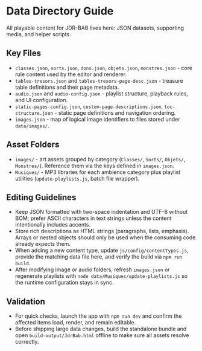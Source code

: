 # Data Directory Guide

All playable content for JDR-BAB lives here: JSON datasets, supporting media, and helper scripts.

## Key Files
- `classes.json`, `sorts.json`, `dons.json`, `objets.json`, `monstres.json` - core rule content used by the editor and renderer.
- `tables-tresors.json` and `tables-tresors-page-desc.json` - treasure table definitions and their page metadata.
- `audio.json` and `audio-config.json` - playlist structure, playback rules, and UI configuration.
- `static-pages-config.json`, `custom-page-descriptions.json`, `toc-structure.json` - static page definitions and navigation ordering.
- `images.json` - map of logical image identifiers to files stored under `data/images/`.

## Asset Folders
- `images/` - art assets grouped by category (`Classes/`, `Sorts/`, `Objets/`, `Monstres/`). Reference them via the keys defined in `images.json`.
- `Musiques/` - MP3 libraries for each ambience category plus playlist utilities (`update-playlists.js`, batch file wrapper).

## Editing Guidelines
- Keep JSON formatted with two-space indentation and UTF-8 without BOM; prefer ASCII characters in text strings unless the content intentionally includes accents.
- Store rich descriptions as HTML strings (paragraphs, lists, emphasis). Arrays or nested objects should only be used when the consuming code already expects them.
- When adding a new content type, update `js/config/contentTypes.js`, provide the matching data file here, and verify the build via `npm run build`.
- After modifying image or audio folders, refresh `images.json` or regenerate playlists with `node data/Musiques/update-playlists.js` so the runtime configuration stays in sync.

## Validation
- For quick checks, launch the app with `npm run dev` and confirm the affected items load, render, and remain editable.
- Before shipping large data changes, build the standalone bundle and open `build-output/JdrBab.html` offline to make sure all assets resolve correctly.
